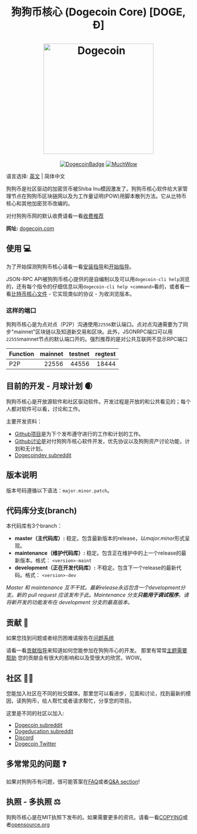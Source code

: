 <h1 align="center">
狗狗币核心 (Dogecoin Core) [DOGE, Ð]  
<br/><br/>
<img src="https://static.tumblr.com/ppdj5y9/Ae9mxmxtp/300coin.png" alt="Dogecoin" width="300"/>
</h1>

<div align="center">

[![DogecoinBadge](https://img.shields.io/badge/Doge-Coin-yellow.svg)](https://dogecoin.com)
[![MuchWow](https://img.shields.io/badge/Much-Wow-yellow.svg)](https://dogecoin.com)

</div>

语言选择: [英文](./README.md) | 简体中文

狗狗币是社区驱动的加密货币被Shiba Inu模因激发了。狗狗币核心软件给大家管理节点在狗狗币区块链网以及为工作量证明(POW)用脚本散列方法。它从比特币核心和其他加密货币改编的。

对付狗狗币网的默认收费请看一看[收费推荐](doc/fee-recommendation.md)

**网址:** [dogecoin.com](https://dogecoin.com)

## 使用 💻

为了开始探测狗狗币核心请看一看[安装指导](INSTALL.md)和[开始指导](doc/getting-started.md)。

JSON-RPC API被狗狗币核心提供的是自编制以及可以用`dogecoin-cli help`浏览的，还有每个指令的仔细信息以用`dogecoin-cli help <command>`看的，或者看一看[比特币核心文件](https://developer.bitcoin.org/reference/rpc/) - 它实现类似的协议 - 为收浏览版本。

### 这样的端口

狗狗币核心是为点对点（P2P）沟通使用`22556`默认端口。点对点沟通需要为了同步"mainnet"区块链以及知道新交易和区块。此外，JSONRPC端口可以用`22555`mainnet节点的默认端口开的。强烈推荐的是对公共互联网不显示RPC端口 

| Function | mainnet | testnet | regtest |
| :------- | ------: | ------: | ------: |
| P2P      |   22556 |   44556 |   18444 |

## 目前的开发 - 月球计划 🌒

狗狗币核心是开放源软件和社区驱动软件。开发过程是开放的和公共看见的；每个人都对软件可以看，讨论和工作。

主要开发资料：
* [Github项目](https://github.com/dogecoin/dogecoin/projects)是为下个发布遵守进行的工作和计划的工作。
* [Github讨论](https://github.com/dogecoin/dogecoin/discussions)是对付狗狗币核心软件开发，优先协议以及狗狗资产讨论功能，计划和无计划。  
* [Dogecoindev subreddit](https://www.reddit.com/r/dogecoindev/)

## 版本说明
版本号码遵循以下语法：```major.minor.patch```。

## 代码库分支(branch)
本代码库有3个branch：

- **master（主代码库）:** 稳定。包含最新版本的release，以*major.minor*形式呈现。
- **maintenance（维护代码库）:** 稳定。包含正在维护中的上一个release的最新版本。格式： ```<version>-maint```
- **development（正在开发代码库）:** 不稳定。包含下一个release的最新代码。格式： ```<version>-dev```

*Master 和 maintenance 互不干扰。最新release永远包含一个development分支。新的 pull request 应该发布于此。Maintenance 分支**只能用于调试程序**。请将新开发的功能发布在 development 分支的最高版本。*

## 贡献 🤝

如果您找到问题或者经历困难请报告在[问题系统](https://github.com/dogecoin/dogecoin/issues/new?assignees=&labels=bug&template=bug_report.md&title=%5Bbug%5D+)

请看一看[贡献指导](CONTRIBUTING.md)来知道如何您能参加在狗狗币心的开发。 
那里有常常[主题需要帮助](https://github.com/dogecoin/dogecoin/labels/help%20wanted)
您的贡献会有很大的影响和以及受很大的欣赏。WOW。

## 社区 🚀🍾

您能加入社区在不同的社交媒体。那里您可以看进步，见面和讨论，找到最新的模因，读狗狗币，给人帮忙或者请求帮忙，分享您的项目。

这里是不同的社区以加入:

* [Dogecoin subreddit](https://www.reddit.com/r/dogecoin/)
* [Dogeducation subreddit](https://www.reddit.com/r/dogeducation/)
* [Discord](https://discord.gg/dogecoin)
* [Dogecoin Twitter](https://twitter.com/dogecoin)

## 多常常见的问题 ❓

如果对狗狗币有问题，很可能答案在[FAQ](doc/FAQ.md)或者[Q&A section](https://github.com/dogecoin/dogecoin/discussions/categories/q-a)!

## 执照 - 多执照 ⚖️
狗狗币核心是在MIT执照下发布的。如果需要更多的资讯，请看一看[COPYING](COPYING)或者[opensource.org](https://opensource.org/licenses/MIT)
